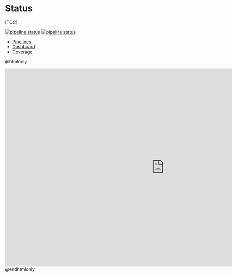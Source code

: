 # Status 


[TOC]

[![pipeline status](https://gitlab.com/neurochaintech/core/badges/dev/pipeline.svg)](https://gitlab.com/neurochaintech/core/commits/dev)
[![pipeline status](https://gitlab.com/neurochaintech/core/badges/proto_message/pipeline.svg)](https://gitlab.com/neurochaintech/core/commits/proto_message)


* [Pipelines](https://gitlab.com/neurochaintech/core/pipelines)
* [Dashboard](http://dashboard.neurochaintech.io:3000/d/rjKBoo5mk/core-ut?orgId=1&from=now-14d&to=now)
* [Coverage](https://neurochaintech.gitlab.io/core/coverage.html)

@htmlonly
<iframe src="http://dashboard.neurochaintech.io:3000/dashboard/snapshot/XawbPu2Y4fJ05xS25tJGZ5wF5V2RRKAJ" width="1024" height="640" frameborder="0"></iframe>
@endhtmlonly
